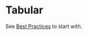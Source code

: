 # Tabular
See [Best Practices](https://github.com/Reinsight-SE/Tabular/tree/main/BestPractices) to start with.